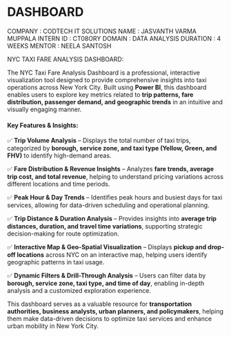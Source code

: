 # DASHBOARD
COMPANY : CODTECH IT SOLUTIONS 
NAME : JASVANTH VARMA MUPPALA 
INTERN ID : CT08ORY 
DOMAIN : DATA ANALYSIS 
DURATION : 4 
WEEKS MENTOR : NEELA SANTOSH

NYC TAXI FARE ANALYSIS DASHBOARD:

The NYC Taxi Fare Analysis Dashboard is a professional, interactive visualization tool designed to provide comprehensive insights into taxi operations across New York City. Built using **Power BI**, this dashboard enables users to explore key metrics related to **trip patterns, fare distribution, passenger demand, and geographic trends** in an intuitive and visually engaging manner.  

#### **Key Features & Insights:**  

✅ **Trip Volume Analysis** – Displays the total number of taxi trips, categorized by **borough, service zone, and taxi type (Yellow, Green, and FHV)** to identify high-demand areas.  

✅ **Fare Distribution & Revenue Insights** – Analyzes **fare trends, average trip cost, and total revenue**, helping to understand pricing variations across different locations and time periods.  

✅ **Peak Hour & Day Trends** – Identifies peak hours and busiest days for taxi services, allowing for data-driven scheduling and operational planning.  

✅ **Trip Distance & Duration Analysis** – Provides insights into **average trip distances, duration, and travel time variations**, supporting strategic decision-making for route optimization.  

✅ **Interactive Map & Geo-Spatial Visualization** – Displays **pickup and drop-off locations** across NYC on an interactive map, helping users identify geographic patterns in taxi usage.  

✅ **Dynamic Filters & Drill-Through Analysis** – Users can filter data by **borough, service zone, taxi type, and time of day**, enabling in-depth analysis and a customized exploration experience.  

This dashboard serves as a valuable resource for **transportation authorities, business analysts, urban planners, and policymakers**, helping them make data-driven decisions to optimize taxi services and enhance urban mobility in New York City.  
